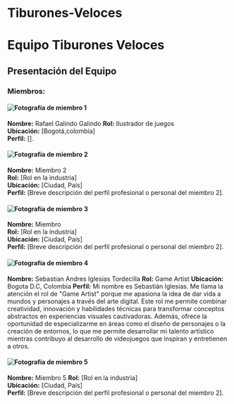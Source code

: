# Tiburones-Veloces
# Equipo Tiburones Veloces

## Presentación del Equipo 

### Miembros:

#### ![Fotografía de miembro 1](ruta/foto1.jpg)
**Nombre:** Rafael Galindo Galindo 
**Rol:** Ilustrador de juegos  
**Ubicación:** [Bogotá,colombia]  
**Perfil:** [].

#### ![Fotografía de miembro 2](ruta/foto2.jpg)
**Nombre:** Miembro 2  
**Rol:** [Rol en la industria]  
**Ubicación:** [Ciudad, País]  
**Perfil:** [Breve descripción del perfil profesional o personal del miembro 2].

#### ![Fotografía de miembro 3](ruta/foto2.jpg)
**Nombre:** Miembro  
**Rol:** [Rol en la industria]  
**Ubicación:** [Ciudad, País]  
**Perfil:** [Breve descripción del perfil profesional o personal del miembro 2].

#### ![Fotografía de miembro 4](ruta/foto2.jpg)
**Nombre:** Sebastian Andres Iglesias Tordecilla
**Rol:** Game Artist
**Ubicación:** Bogota D.C, Colombia
**Perfil:** Mi nombre es Sebastián Iglesias. Me llama la atención el rol de "Game Artist" porque me apasiona la idea de dar vida a mundos y personajes a través del arte digital. Este rol me permite combinar creatividad, innovación y habilidades técnicas para transformar conceptos abstractos en experiencias visuales cautivadoras. Además, ofrece la oportunidad de especializarme en áreas como el diseño de personajes o la creación de entornos, lo que me permite desarrollar mi talento artístico mientras contribuyo al desarrollo de videojuegos que inspiran y entretienen a otros.

#### ![Fotografía de miembro 5](ruta/foto2.jpg)
**Nombre:** Miembro  5
**Rol:** [Rol en la industria]  
**Ubicación:** [Ciudad, País]  
**Perfil:** [Breve descripción del perfil profesional o personal del miembro 2].
